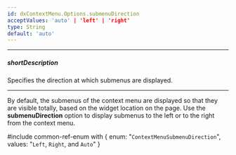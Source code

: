```yaml
---
id: dxContextMenu.Options.submenuDirection
acceptValues: 'auto' | 'left' | 'right'
type: String
default: 'auto'
---
```

---
##### shortDescription
Specifies the direction at which submenus are displayed.

---
By default, the submenus of the context menu are displayed so that they are visible totally, based on the widget location on the page. Use the **submenuDirection** option to display submenus to the left or to the right from the context menu.

#include common-ref-enum with {
    enum: "`ContextMenuSubmenuDirection`",
    values: "`Left`, `Right`, and `Auto`"
}